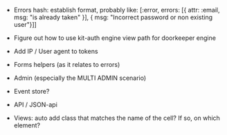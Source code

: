 - Errors hash: establish format, probably like:
  [:error, errors: [{ attr: :email, msg: "is already taken" }], { msg: "Incorrect password or non existing user"}]]

- Figure out how to use kit-auth engine view path for doorkeeper engine

- Add IP / User agent to tokens

- Forms helpers (as it relates to errors)

- Admin (especially the MULTI ADMIN scenario)

- Event store?

- API / JSON-api

- Views: auto add class that matches the name of the cell? If so, on which element?
